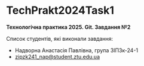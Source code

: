 # TechPrakt2024Task1
**Технологічна практика 2025. Git. Завдання №2**

Список студентів, які виконали завдання:
* Надворна Анастасія Павлівна, група ЗІПЗк-24-1
* zipzk241_nap@student.ztu.edu.ua